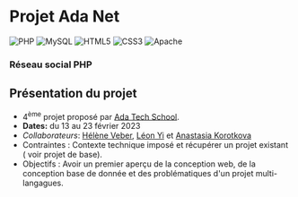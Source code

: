 # Projet Ada Net 
![PHP](https://img.shields.io/badge/php-%23777BB4.svg?style=for-the-badge&logo=php&logoColor=white) ![MySQL](https://img.shields.io/badge/mysql-%2300f.svg?style=for-the-badge&logo=mysql&logoColor=white) ![HTML5](https://img.shields.io/badge/html5-%23E34F26.svg?style=for-the-badge&logo=html5&logoColor=white) ![CSS3](https://img.shields.io/badge/css3-%231572B6.svg?style=for-the-badge&logo=css3&logoColor=white) ![Apache](https://img.shields.io/badge/apache-%23D42029.svg?style=for-the-badge&logo=apache&logoColor=white)
### Réseau social PHP 

## Présentation du projet
- 4<sup>ème</sup> projet proposé par [Ada Tech School](https://adatechschool.fr/).
- __Dates:__ du 13 au 23 février 2023
- *Collaborateurs*: [Hélène Veber](https://github.com/HeleneVeber), [Léon Yi](https://github.com/yileon-ada) et [Anastasia Korotkova](https://github.com/Nastiakor) 
- Contraintes : Contexte technique imposé et récupérer un projet existant ( voir projet de base).
- Objectifs : Avoir un premier aperçu de la conception web, de la conception base de donnée et des problématiques d'un projet multi-langagues.




